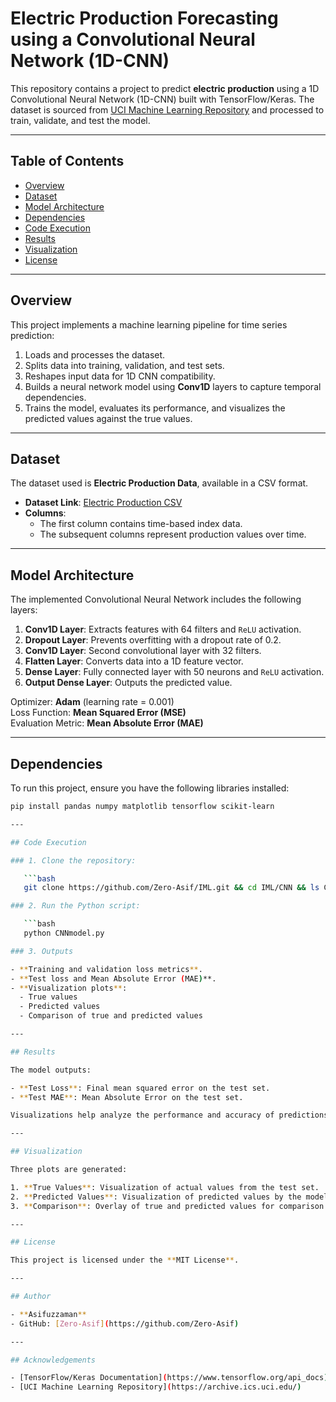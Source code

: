 # Electric Production Forecasting using a Convolutional Neural Network (1D-CNN)

This repository contains a project to predict **electric production** using a 1D Convolutional Neural Network (1D-CNN) built with TensorFlow/Keras. The dataset is sourced from [UCI Machine Learning Repository](https://archive.ics.uci.edu/) and processed to train, validate, and test the model.

---

## Table of Contents

- [Overview](#overview)
- [Dataset](#dataset)
- [Model Architecture](#model-architecture)
- [Dependencies](#dependencies)
- [Code Execution](#code-execution)
- [Results](#results)
- [Visualization](#visualization)
- [License](#license)

---

## Overview

This project implements a machine learning pipeline for time series prediction:
1. Loads and processes the dataset.
2. Splits data into training, validation, and test sets.
3. Reshapes input data for 1D CNN compatibility.
4. Builds a neural network model using **Conv1D** layers to capture temporal dependencies.
5. Trains the model, evaluates its performance, and visualizes the predicted values against the true values.

---

## Dataset

The dataset used is **Electric Production Data**, available in a CSV format.

- **Dataset Link**: [Electric Production CSV](https://raw.githubusercontent.com/Zero-Asif/data/refs/heads/main/electric-production.csv)
- **Columns**:
   - The first column contains time-based index data.
   - The subsequent columns represent production values over time.

---

## Model Architecture

The implemented Convolutional Neural Network includes the following layers:

1. **Conv1D Layer**: Extracts features with 64 filters and `ReLU` activation.
2. **Dropout Layer**: Prevents overfitting with a dropout rate of 0.2.
3. **Conv1D Layer**: Second convolutional layer with 32 filters.
4. **Flatten Layer**: Converts data into a 1D feature vector.
5. **Dense Layer**: Fully connected layer with 50 neurons and `ReLU` activation.
6. **Output Dense Layer**: Outputs the predicted value.

Optimizer: **Adam** (learning rate = 0.001)  
Loss Function: **Mean Squared Error (MSE)**  
Evaluation Metric: **Mean Absolute Error (MAE)**  

---

## Dependencies

To run this project, ensure you have the following libraries installed:

```bash
pip install pandas numpy matplotlib tensorflow scikit-learn

---

## Code Execution

### 1. Clone the repository:

   ```bash
   git clone https://github.com/Zero-Asif/IML.git && cd IML/CNN && ls CNNmodel.py

### 2. Run the Python script:

   ```bash
   python CNNmodel.py

### 3. Outputs

- **Training and validation loss metrics**.  
- **Test loss and Mean Absolute Error (MAE)**.  
- **Visualization plots**:  
  - True values  
  - Predicted values  
  - Comparison of true and predicted values  

---

## Results

The model outputs:

- **Test Loss**: Final mean squared error on the test set.  
- **Test MAE**: Mean Absolute Error on the test set.  

Visualizations help analyze the performance and accuracy of predictions.

---

## Visualization

Three plots are generated:

1. **True Values**: Visualization of actual values from the test set.  
2. **Predicted Values**: Visualization of predicted values by the model.  
3. **Comparison**: Overlay of true and predicted values for comparison.  

---

## License

This project is licensed under the **MIT License**.

---

## Author

- **Asifuzzaman**  
- GitHub: [Zero-Asif](https://github.com/Zero-Asif)

---

## Acknowledgements

- [TensorFlow/Keras Documentation](https://www.tensorflow.org/api_docs)  
- [UCI Machine Learning Repository](https://archive.ics.uci.edu/)
